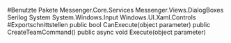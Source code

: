 #Benutzte Pakete
Messenger.Core.Services
Messenger.Views.DialogBoxes
Serilog
System
System.Windows.Input
Windows.UI.Xaml.Controls
#Exportschnittstellen
public bool CanExecute(object parameter)
public CreateTeamCommand()
public async void Execute(object parameter)
